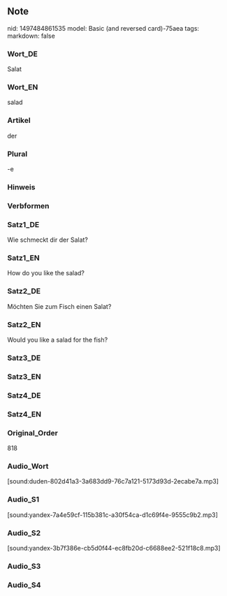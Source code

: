 ## Note
nid: 1497484861535
model: Basic (and reversed card)-75aea
tags: 
markdown: false

### Wort_DE
Salat

### Wort_EN
salad

### Artikel
der

### Plural
-e

### Hinweis


### Verbformen


### Satz1_DE
Wie schmeckt dir der Salat?

### Satz1_EN
How do you like the salad?

### Satz2_DE
Möchten Sie zum Fisch einen Salat?

### Satz2_EN
Would you like a salad for the fish?

### Satz3_DE


### Satz3_EN


### Satz4_DE


### Satz4_EN


### Original_Order
818

### Audio_Wort
[sound:duden-802d41a3-3a683dd9-76c7a121-5173d93d-2ecabe7a.mp3]

### Audio_S1
[sound:yandex-7a4e59cf-115b381c-a30f54ca-d1c69f4e-9555c9b2.mp3]

### Audio_S2
[sound:yandex-3b7f386e-cb5d0f44-ec8fb20d-c6688ee2-521f18c8.mp3]

### Audio_S3


### Audio_S4

